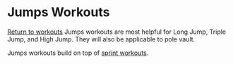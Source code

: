 # Jumps Workouts
[Return to workouts](index.html)
Jumps workouts are most helpful for Long Jump, Triple Jump, and High Jump.  They will also be applicable to pole vault.  

Jumps workouts build on top of [sprint workouts](sprint.html). 
